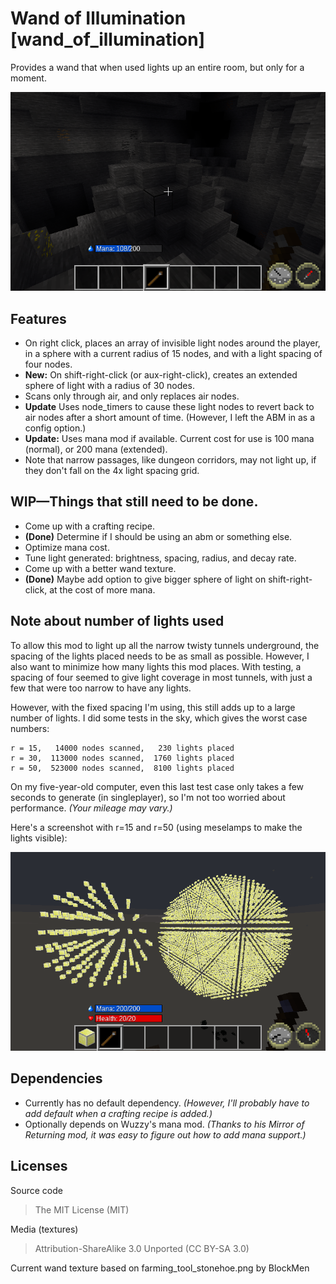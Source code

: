 Wand of Illumination [wand\_of\_illumination]
===========================================
Provides a wand that when used lights up an entire room, but only for a moment.


![Wand of Illumination Screenshot](screenshot.png "Wand of Illumination")


Features
--------

- On right click, places an array of invisible light nodes around the player, in a sphere with a current radius of 15 nodes, and with a light spacing of four nodes.
- **New:** On shift-right-click (or aux-right-click), creates an extended sphere of light with a radius of 30 nodes.
- Scans only through air, and only replaces air nodes.
- **Update** Uses node_timers to cause these light nodes to revert back to air nodes after a short amount of time. (However, I left the ABM in as a config option.)
- **Update:** Uses mana mod if available. Current cost for use is 100 mana (normal), or 200 mana (extended).
- Note that narrow passages, like dungeon corridors, may not light up, if they don't fall on the 4x light spacing grid.



WIP—Things that still need to be done.
----------------------------------

- Come up with a crafting recipe.
- **(Done)** Determine if I should be using an abm or something else.
- Optimize mana cost.
- Tune light generated: brightness, spacing, radius, and decay rate.
- Come up with a better wand texture.
- **(Done)** Maybe add option to give bigger sphere of light on shift-right-click, at the cost of more mana.


Note about number of lights used
--------------------------------
To allow this mod to light up all the narrow twisty tunnels underground, the spacing of the lights placed needs to be as small as possible. However, I also want to minimize how many lights this mod places.  With testing, a spacing of four seemed to give light coverage in most tunnels, with just a few that were too narrow to have any lights.

However, with the fixed spacing I'm using, this still adds up to a large number of lights. I did some tests in the sky, which gives the worst case numbers:

	r = 15,   14000 nodes scanned,   230 lights placed
	r = 30,  113000 nodes scanned,  1760 lights placed
	r = 50,  523000 nodes scanned,  8100 lights placed

On my five-year-old computer, even this last test case only takes a few seconds to generate (in singleplayer), so I'm not too worried about performance. *(Your mileage may vary.)*

Here's a screenshot with r=15 and r=50 (using meselamps to make the lights visible):

![Example of light patterns](15vs50.png "15 vs. 50")


Dependencies
------------

- Currently has no default dependency. *(However, I'll probably have to add default when a crafting recipe is added.)*
- Optionally depends on Wuzzy's mana mod. *(Thanks to his Mirror of Returning mod, it was easy to figure out how to add mana support.)*


Licenses
--------

Source code

> The MIT License (MIT)

Media (textures)

> Attribution-ShareAlike 3.0 Unported (CC BY-SA 3.0)

Current wand texture based on farming\_tool\_stonehoe.png by BlockMen